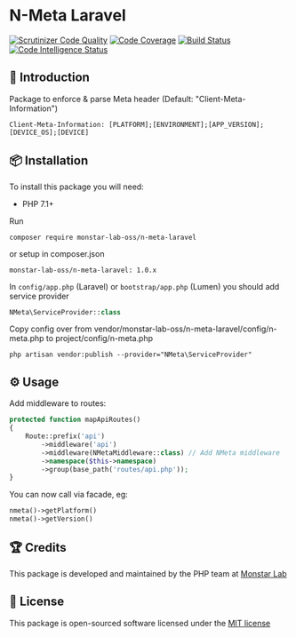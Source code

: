 # N-Meta Laravel 

[![Scrutinizer Code Quality](https://scrutinizer-ci.com/g/nstack-io/laravel-sdk/badges/quality-score.png?b=master)](https://scrutinizer-ci.com/g/nstack-io/laravel-sdk/?branch=master)
[![Code Coverage](https://scrutinizer-ci.com/g/nstack-io/laravel-sdk/badges/coverage.png?b=master)](https://scrutinizer-ci.com/g/nstack-io/laravel-sdk/?branch=master)
[![Build Status](https://scrutinizer-ci.com/g/nstack-io/laravel-sdk/badges/build.png?b=master)](https://scrutinizer-ci.com/g/nstack-io/laravel-sdk/build-status/master)
[![Code Intelligence Status](https://scrutinizer-ci.com/g/nstack-io/laravel-sdk/badges/code-intelligence.svg?b=master)](https://scrutinizer-ci.com/code-intelligence)

## 📝 Introduction

Package to enforce & parse Meta header (Default: "Client-Meta-Information")

`Client-Meta-Information: [PLATFORM];[ENVIRONMENT];[APP_VERSION];[DEVICE_OS];[DEVICE]`

## 📦 Installation

To install this package you will need:

* PHP 7.1+

Run

`composer require monstar-lab-oss/n-meta-laravel`

or setup in composer.json

`monstar-lab-oss/n-meta-laravel: 1.0.x`

In `config/app.php` (Laravel) or `bootstrap/app.php` (Lumen) you should add service provider

```php
NMeta\ServiceProvider::class
```

Copy config over from vendor/monstar-lab-oss/n-meta-laravel/config/n-meta.php to project/config/n-meta.php

```
php artisan vendor:publish --provider="NMeta\ServiceProvider"

```

## ⚙ Usage

Add middleware to routes:

```php
protected function mapApiRoutes()
{
    Route::prefix('api')
        ->middleware('api')
        ->middleware(NMetaMiddleware::class) // Add NMeta middleware
        ->namespace($this->namespace)
        ->group(base_path('routes/api.php'));
}
```

You can now call via facade, eg:

```php
nmeta()->getPlatform()
nmeta()->getVersion()
```  

## 🏆 Credits

This package is developed and maintained by the PHP team at [Monstar Lab](http://monstar-lab.com)

## 📄 License

This package is open-sourced software licensed under the [MIT license](http://opensource.org/licenses/MIT)
